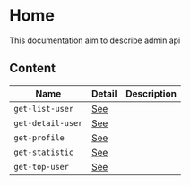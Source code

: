 # Home

This documentation aim to describe admin api

## Content

| Name              | Detail                       | Description |
|-------------------|------------------------------|-------------|
| `get-list-user`         | [See](/admin/get-list-user)         |             |
| `get-detail-user`         | [See](/admin/get-detail-user)         |             |
| `get-profile`         | [See](/admin/get-profile)         |             |
| `get-statistic`         | [See](/admin/get-statistic)         |             |
| `get-top-user`         | [See](/admin/get-top-user)         |             |

